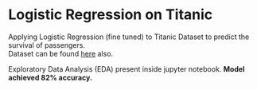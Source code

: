 # Logistic Regression on Titanic

Applying Logistic Regression (fine tuned) to Titanic Dataset to predict the survival of passengers.
<br>Dataset can be found [here](https://www.kaggle.com/c/titanic/data) also.

Exploratory Data Analysis (EDA) present inside jupyter notebook.
<b>Model achieved 82% accuracy.</b>

